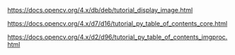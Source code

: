 https://docs.opencv.org/4.x/db/deb/tutorial_display_image.html

https://docs.opencv.org/4.x/d7/d16/tutorial_py_table_of_contents_core.html

https://docs.opencv.org/4.x/d2/d96/tutorial_py_table_of_contents_imgproc.html